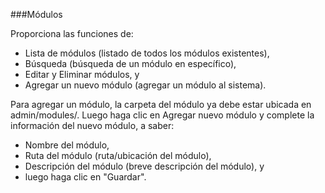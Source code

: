 ###Módulos

Proporciona las funciones de:
- Lista de módulos (listado de todos los módulos existentes),
- Búsqueda (búsqueda de un módulo en específico),
- Editar y Eliminar módulos, y
- Agregar un nuevo módulo (agregar un módulo al sistema).

Para agregar un módulo, la carpeta del módulo ya debe estar ubicada en admin/modules/. Luego haga clic en Agregar nuevo módulo y complete la información del nuevo módulo, a saber:
- Nombre del módulo,
- Ruta del módulo (ruta/ubicación del módulo),
- Descripción del módulo (breve descripción del módulo), y
- luego haga clic en "Guardar".
